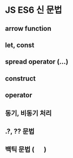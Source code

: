 # JS ES6 신 문법
## arrow function
## let, const
## spread operator (...)
## construct
## operator
## 동기, 비동기 처리
## .?, ?? 문법
## 백틱 문법 ( ``  `` )
